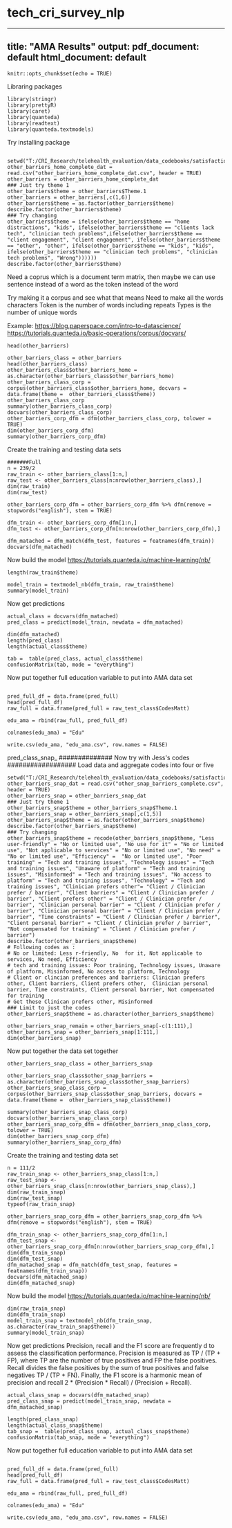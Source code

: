 # tech_cri_survey_nlp
---
title: "AMA Results"
output:
  pdf_document: default
  html_document: default
---

```{r setup, include=FALSE}
knitr::opts_chunk$set(echo = TRUE)
```
Libraring packages
```{r}
library(stringr)
library(prettyR)
library(caret)
library(quanteda)
library(readtext)
library(quanteda.textmodels)
```

Try installing package
```{r}

setwd("T:/CRI_Research/telehealth_evaluation/data_codebooks/satisfaction/clinician_qual")
other_barriers_home_complete_dat = read.csv("other_barriers_home_complete_dat.csv", header = TRUE)
other_barriers = other_barriers_home_complete_dat
### Just try theme 1
other_barriers$theme = other_barriers$Theme.1
other_barriers = other_barriers[,c(1,6)]
other_barriers$theme = as.factor(other_barriers$theme)
describe.factor(other_barriers$theme)
### Try changing
other_barriers$theme = ifelse(other_barriers$theme == "home distractions", "kids", ifelse(other_barriers$theme == "clients lack tech", "clinician tech problems",ifelse(other_barriers$theme == "client engagement", "client engagement", ifelse(other_barriers$theme == "other", "other", ifelse(other_barriers$theme == "kids", "kids", ifelse(other_barriers$theme == "clinician tech problems", "clinician tech problems", "Wrong"))))))
describe.factor(other_barriers$theme)
```
Need a coprus which is a document term matrix, then maybe we can use sentence instead of a word as the token instead of the word

Try making it a corpus and see what that means
Need to make all the words characters
Token is the number of words including repeats
Types is the number of unique words

Example: https://blog.paperspace.com/intro-to-datascience/
https://tutorials.quanteda.io/basic-operations/corpus/docvars/
```{r}
head(other_barriers)

other_barriers_class = other_barriers
head(other_barriers_class)
other_barriers_class$other_barriers_home = as.character(other_barriers_class$other_barriers_home)
other_barriers_class_corp = corpus(other_barriers_class$other_barriers_home, docvars = data.frame(theme =  other_barriers_class$theme))
other_barriers_class_corp
summary(other_barriers_class_corp)
docvars(other_barriers_class_corp)
other_barriers_corp_dfm = dfm(other_barriers_class_corp, tolower = TRUE)
dim(other_barriers_corp_dfm)
summary(other_barriers_corp_dfm)
```
Create the training and testing data sets 
```{r}
#######Full
n = 239/2
raw_train <- other_barriers_class[1:n,]
raw_test <- other_barriers_class[n:nrow(other_barriers_class),]
dim(raw_train)
dim(raw_test)

other_barriers_corp_dfm = other_barriers_corp_dfm %>% dfm(remove = stopwords("english"), stem = TRUE)

dfm_train <- other_barriers_corp_dfm[1:n,]
dfm_test <- other_barriers_corp_dfm[n:nrow(other_barriers_corp_dfm),]

dfm_matached = dfm_match(dfm_test, features = featnames(dfm_train))
docvars(dfm_matached)

```
Now build the model
https://tutorials.quanteda.io/machine-learning/nb/
```{r}
length(raw_train$theme)

model_train = textmodel_nb(dfm_train, raw_train$theme)
summary(model_train)
```
Now get predictions
```{r}
actual_class = docvars(dfm_matached)
pred_class = predict(model_train, newdata = dfm_matached)

dim(dfm_matached)
length(pred_class)
length(actual_class$theme)

tab =  table(pred_class, actual_class$theme)
confusionMatrix(tab, mode = "everything")
```
Now put together full education variable to put into AMA data set
```{r}

pred_full_df = data.frame(pred_full)
head(pred_full_df)
raw_full = data.frame(pred_full = raw_test_class$CodesMatt)

edu_ama = rbind(raw_full, pred_full_df)

colnames(edu_ama) = "Edu"

write.csv(edu_ama, "edu_ama.csv", row.names = FALSE)
```
pred_class_snap_
##############
Now try with Jess's codes
##################
Load data and aggregate codes into four or five
```{r}
setwd("T:/CRI_Research/telehealth_evaluation/data_codebooks/satisfaction/clinician_qual")
other_barriers_snap_dat = read.csv("other_snap_barriers_complete.csv", header = TRUE)
other_barriers_snap = other_barriers_snap_dat
### Just try theme 1
other_barriers_snap$theme = other_barriers_snap$Theme.1
other_barriers_snap = other_barriers_snap[,c(1,5)]
other_barriers_snap$theme = as.factor(other_barriers_snap$theme)
describe.factor(other_barriers_snap$theme)
### Try changing
other_barriers_snap$theme = recode(other_barriers_snap$theme, "Less user-friendly" = "No or limited use", "No use for it" = "No or limited use", "Not applicable to services" = "No or limited use", "No need" = "No or limited use", "Efficiency" =  "No or limited use", "Poor training" = "Tech and training issues", "Technology issues" = "Tech and training issues", "Unaware of platform" = "Tech and training issues", "Misinformed" = "Tech and training issues", "No access to platform" = "Tech and training issues", "Technology" = "Tech and training issues", "Clinician prefers other"= "Client / Clinician prefer / barrier", "Client barriers" = "Client / Clinician prefer / barrier", "Client prefers other" = "Client / Clinician prefer / barrier", "Clinician personal barrier" = "Client / Clinician prefer / barrier", "Clinician personal barrier" = "Client / Clinician prefer / barrier", "Time constraints" = "Client / Clinician prefer / barrier", "Client personal barrier" = "Client / Clinician prefer / barrier", "Not compensated for training" = "Client / Clinician prefer / barrier")
describe.factor(other_barriers_snap$theme)
# Following codes as :
# No or limited: Less r-friendly, No  for it, Not applicable to services, No need, Efficiency 
# tech and training issues: Poor training, Technology issues, Unaware of platform, Misinformed, No access to platform, Technology  
# Client or clincian preferences and barriers: Clinician prefers other, Client barriers, Client prefers other,  Clinician personal barrier, Time constraints, Client personal barrier, Not compensated for training
# Get these Clinican prefers other, Misinformed 
### Limit to just the codes
other_barriers_snap$theme = as.character(other_barriers_snap$theme)

other_barriers_snap_remain = other_barriers_snap[-c(1:111),]
other_barriers_snap = other_barriers_snap[1:111,]
dim(other_barriers_snap)

```
Now put together the data set together
```{r}
other_barriers_snap_class = other_barriers_snap

other_barriers_snap_class$other_snap_barriers = as.character(other_barriers_snap_class$other_snap_barriers)
other_barriers_snap_class_corp = corpus(other_barriers_snap_class$other_snap_barriers, docvars = data.frame(theme =  other_barriers_snap_class$theme))

summary(other_barriers_snap_class_corp)
docvars(other_barriers_snap_class_corp)
other_barriers_snap_corp_dfm = dfm(other_barriers_snap_class_corp, tolower = TRUE)
dim(other_barriers_snap_corp_dfm)
summary(other_barriers_snap_corp_dfm)

```
Create the training and testing data set
```{r}
n = 111/2
raw_train_snap <- other_barriers_snap_class[1:n,]
raw_test_snap <- other_barriers_snap_class[n:nrow(other_barriers_snap_class),]
dim(raw_train_snap)
dim(raw_test_snap)
typeof(raw_train_snap)

other_barriers_snap_corp_dfm = other_barriers_snap_corp_dfm %>% dfm(remove = stopwords("english"), stem = TRUE)

dfm_train_snap <- other_barriers_snap_corp_dfm[1:n,]
dfm_test_snap <- other_barriers_snap_corp_dfm[n:nrow(other_barriers_snap_corp_dfm),]
dim(dfm_train_snap)
dim(dfm_test_snap)
dfm_matached_snap = dfm_match(dfm_test_snap, features = featnames(dfm_train_snap))
docvars(dfm_matached_snap)
dim(dfm_matached_snap)
```
Now build the model
https://tutorials.quanteda.io/machine-learning/nb/
```{r}
dim(raw_train_snap)
dim(dfm_train_snap)
model_train_snap = textmodel_nb(dfm_train_snap, as.character(raw_train_snap$theme))
summary(model_train_snap)
```
Now get predictions
Precision, recall and the F1 score are frequently d to assess the classification performance. Precision is measured as TP / (TP + FP), where TP are the number of true positives and FP the false positives. Recall divides the false positives by the sum of true positives and false negatives TP / (TP + FN). Finally, the F1 score is a harmonic mean of precision and recall 2 * (Precision * Recall) / (Precision + Recall).
```{r}
actual_class_snap = docvars(dfm_matached_snap)
pred_class_snap = predict(model_train_snap, newdata = dfm_matached_snap)

length(pred_class_snap)
length(actual_class_snap$theme)
tab_snap =  table(pred_class_snap, actual_class_snap$theme)
confusionMatrix(tab_snap, mode = "everything")
```
Now put together full education variable to put into AMA data set
```{r}

pred_full_df = data.frame(pred_full)
head(pred_full_df)
raw_full = data.frame(pred_full = raw_test_class$CodesMatt)

edu_ama = rbind(raw_full, pred_full_df)

colnames(edu_ama) = "Edu"

write.csv(edu_ama, "edu_ama.csv", row.names = FALSE)
```

